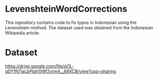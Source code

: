 # LevenshteinWordCorrections
This repository contains code to fix typos in Indonesian using the Levenshtein method. The dataset used was obtained from the Indonesian Wikipedia article.
# Dataset
https://drive.google.com/file/d/1L-gDY1N7iaLbPtaV0t9f2yrm4__68XCB/view?usp=sharing
